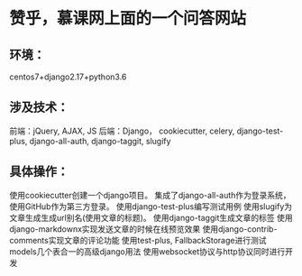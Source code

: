 赞乎，慕课网上面的一个问答网站
=====
环境：
-----
centos7+django2.17+python3.6

涉及技术：
-----

前端：jQuery, AJAX, JS
后端：Django， cookiecutter, celery, django-test-plus, django-all-auth, django-taggit, slugify

具体操作：
-----
使用cookiecutter创建一个django项目。
集成了django-all-auth作为登录系统，使用GitHub作为第三方登录。
使用django-test-plus编写测试用例
使用slugify为文章生成生成url别名(使用文章的标题)。
使用django-taggit生成文章的标签
使用django-markdownx实现发送文章的时候在线预览效果
使用django-contrib-comments实现文章的评论功能
使用test-plus, FallbackStorage进行测试
models几个表合一的高级django用法
使用websocket协议与http协议同时进行开发
